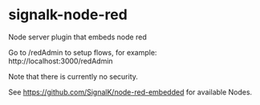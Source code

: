 # signalk-node-red
Node server plugin that embeds node red


Go to /redAdmin to setup flows, for example: http://localhost:3000/redAdmin

Note that there is currently no security.

See https://github.com/SignalK/node-red-embedded for available Nodes.
